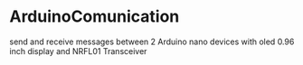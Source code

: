 # ArduinoComunication
send and receive messages between 2 Arduino nano devices with oled 0.96 inch display and NRFL01 Transceiver
